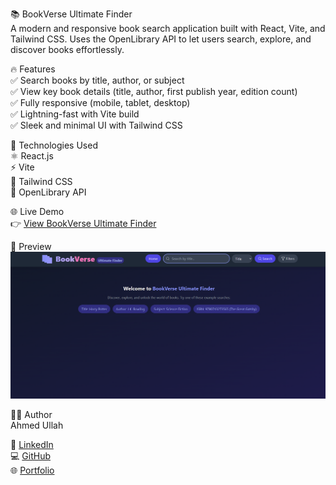 📚 BookVerse Ultimate Finder  
A modern and responsive book search application built with React, Vite, and Tailwind CSS. Uses the OpenLibrary API to let users search, explore, and discover books effortlessly.  

🔥 Features  
✅ Search books by title, author, or subject  
✅ View key book details (title, author, first publish year, edition count)  
✅ Fully responsive (mobile, tablet, desktop)  
✅ Lightning-fast with Vite build  
✅ Sleek and minimal UI with Tailwind CSS  

🚀 Technologies Used  
⚛️ React.js  
⚡ Vite  
🎨 Tailwind CSS  
📖 OpenLibrary API  

🌐 Live Demo  
👉 [View BookVerse Ultimate Finder](https://bookverse-ultimatefinder.netlify.app/)  

📸 Preview  
![BookVerse Preview](./image.png)  

🧑‍💻 Author  
Ahmed Ullah  

💼 [LinkedIn](https://www.linkedin.com/in/ahmedullah-dev)  
💻 [GitHub](https://github.com/ahmedullah-dev)  
🌐 [Portfolio](https://ahmedullah-dev.netlify.app/)  
